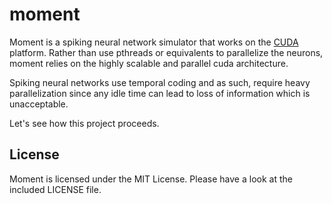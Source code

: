 moment
===

Moment is a spiking neural network simulator that works on the
[CUDA][cuda-link] platform.  Rather than use pthreads or equivalents
to parallelize the neurons, moment relies on the highly scalable and
parallel cuda architecture.

Spiking neural networks use temporal coding and as such, require heavy
parallelization since any idle time can lead to loss of information
which is unacceptable.

Let's see how this project proceeds.

License
---

Moment is licensed under the MIT License.  Please have a look at the
included LICENSE file.

[cuda-link]: http://developer.nvidia.com/cuda
